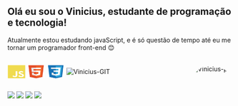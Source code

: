 ## Olá eu sou o Vinicius, estudante de programação e tecnologia!

Atualmente estou estudando javaScript, e é só questão de tempo até eu me tornar um programador front-end 😊


<div style="display: inline_block"><br>
  <img align="center" alt="Vinicius-Js" height="30" width="40" src="https://raw.githubusercontent.com/devicons/devicon/master/icons/javascript/javascript-plain.svg">
  <img align="center" alt="Vinicius-HTML" height="30" width="40" src="https://raw.githubusercontent.com/devicons/devicon/master/icons/html5/html5-original.svg">
  <img align="center" alt="Vinicius-CSS" height="30" width="40" src="https://raw.githubusercontent.com/devicons/devicon/master/icons/css3/css3-original.svg">
  <img align="center" alt="Vinicius-GIT" height="30" width="40" src="https://git-scm.com/images/logos/downloads/Git-Icon-1788C.svg">
  <img align="right" alt="Vinicius-pic" height="150" style="border-radius:50px;" src="https://i.pinimg.com/474x/8c/a9/34/8ca934ec38186e23e402aedb6518d537.jpg">
</div>
  
  ##
 
<div> 
  <a href="https://twitter.com/viniciustixuu" target="_blank"><img src="https://img.shields.io/badge/Twitter-1DA1F2?style=for-the-badge&logo=twitter&logoColor=white" target="_blank"></a> 
  <a href="https://www.youtube.com/@viniciusstl" target="_blank"><img src="https://img.shields.io/badge/YouTube-FF0000?style=for-the-badge&logo=youtube&logoColor=white" target="_blank"></a>
  <a href = "mailto:tixureserva@gmail.com"><img src="https://img.shields.io/badge/-Gmail-%23333?style=for-the-badge&logo=gmail&logoColor=white" target="_blank"></a>
  <a href="https://www.linkedin.com/in/vinicius-souza-9b3b33261/" target="_blank"><img src="https://img.shields.io/badge/-LinkedIn-%230077B5?style=for-the-badge&logo=linkedin&logoColor=white" target="_blank"></a> 
</div>
